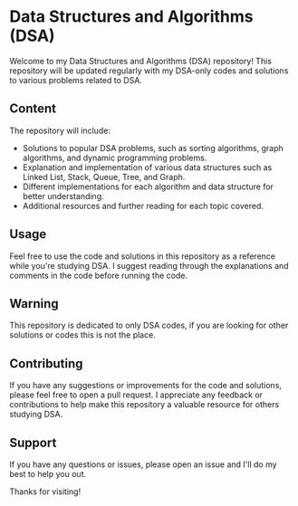 # Data Structures and Algorithms (DSA)
Welcome to my Data Structures and Algorithms (DSA) repository! This repository will be updated regularly with my DSA-only codes and solutions to various problems related to DSA.

## Content
The repository will include:

- Solutions to popular DSA problems, such as sorting algorithms, graph algorithms, and dynamic programming problems.
- Explanation and implementation of various data structures such as Linked List, Stack, Queue, Tree, and Graph.
- Different implementations for each algorithm and data structure for better understanding.
- Additional resources and further reading for each topic covered.
## Usage
Feel free to use the code and solutions in this repository as a reference while you're studying DSA. I suggest reading through the explanations and comments in the code before running the code.

## Warning
This repository is dedicated to only DSA codes, if you are looking for other solutions or codes this is not the place.

## Contributing
If you have any suggestions or improvements for the code and solutions, please feel free to open a pull request. I appreciate any feedback or contributions to help make this repository a valuable resource for others studying DSA.

## Support
If you have any questions or issues, please open an issue and I'll do my best to help you out.

Thanks for visiting!

